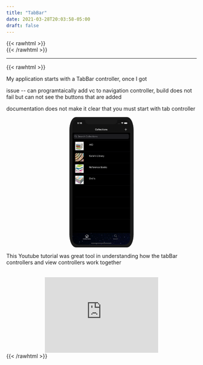 ```yaml
---
title: "TabBar"
date: 2021-03-28T20:03:58-05:00
draft: false
---
```

{{< rawhtml >}}
<br />
{{< /rawhtml >}}

***
{{< rawhtml >}}
<style>
img.gifImage {
  border-radius: 10%;
  margin: 20px 20px 10px 30px;
  width: 170px;
  height: 355px;
}
img.centergif {
  border-radius: 10%;
  width: 170px;
  height: 345px;
  display: block;
  margin-left: auto;
  margin-right: auto;
}
iframe.center {
  display: block;
  margin-left: auto;
  margin-right: auto;
}
</style>
<p>My application starts with a TabBar controller, once I got

issue --
can programtaically add vc to navigation controller, build does not fail
but can not see the buttons that are added

documentation does not make it clear that you must start with tab controller</p>



<img src="/images/swift/collect/tabbar.png" alt="App Screenshot" class="centergif">


<p>This Youtube tutorial was great tool in understanding how the tabBar controllers and view controllers work together</p>
<br />
<iframe width="300" height="200" class="center" src="https://www.youtube.com/embed/Nx3qPQ_qOFM" title="YouTube video player" frameborder="0" allow="accelerometer; autoplay; clipboard-write; encrypted-media; gyroscope; picture-in-picture" allowfullscreen></iframe>
{{< /rawhtml >}}
